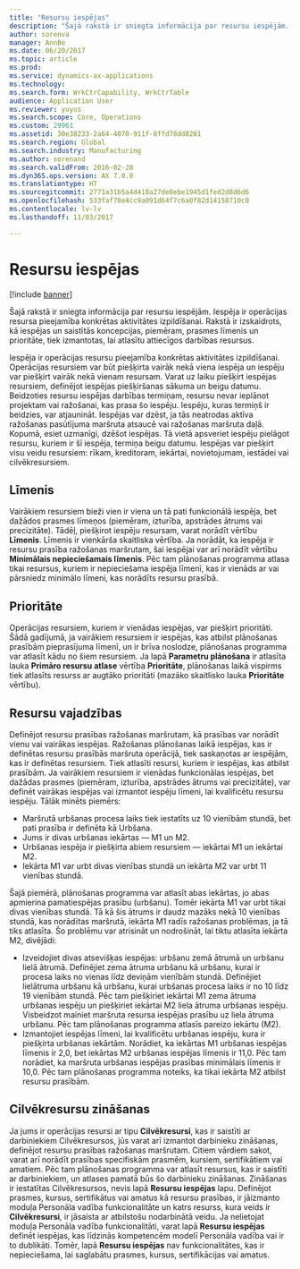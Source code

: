 ```yaml
---
title: "Resursu iespējas"
description: "Šajā rakstā ir sniegta informācija par resursu iespējām. Iespēja ir operācijas resursa pieejamība konkrētas aktivitātes izpildīšanai. Rakstā ir izskaidrots, kā iespējas un saistītās koncepcijas, piemēram, prasmes līmenis un prioritāte, tiek izmantotas, lai atlasītu attiecīgos darbības resursus."
author: sorenva
manager: AnnBe
ms.date: 06/20/2017
ms.topic: article
ms.prod: 
ms.service: dynamics-ax-applications
ms.technology: 
ms.search.form: WrkCtrCapability, WrkCtrTable
audience: Application User
ms.reviewer: yuyus
ms.search.scope: Core, Operations
ms.custom: 29961
ms.assetid: 30e38233-2a64-4070-911f-8ffd78dd8281
ms.search.region: Global
ms.search.industry: Manufacturing
ms.author: sorenand
ms.search.validFrom: 2016-02-28
ms.dyn365.ops.version: AX 7.0.0
ms.translationtype: HT
ms.sourcegitcommit: 2771a31b5a4d418a27de0ebe1945d1fed2d8d6d6
ms.openlocfilehash: 533faf78e4cc9a091d64f7c6a0f82d14158710c8
ms.contentlocale: lv-lv
ms.lasthandoff: 11/03/2017

---
```


# <a name="resource-capabilities"></a>Resursu iespējas

[!include [banner](../includes/banner.md)]

Šajā rakstā ir sniegta informācija par resursu iespējām. Iespēja ir operācijas resursa pieejamība konkrētas aktivitātes izpildīšanai. Rakstā ir izskaidrots, kā iespējas un saistītās koncepcijas, piemēram, prasmes līmenis un prioritāte, tiek izmantotas, lai atlasītu attiecīgos darbības resursus.

Iespēja ir operācijas resursu pieejamība konkrētas aktivitātes izpildīšanai. Operācijas resursiem var būt piešķirta vairāk nekā viena iespēja un iespēju var piešķirt vairāk nekā vienam resursam. Varat uz laiku piešķirt iespējas resursiem, definējot iespējas piešķiršanas sākuma un beigu datumu. Beidzoties resursu iespējas darbības termiņam, resursu nevar ieplānot projektam vai ražošanai, kas prasa šo iespēju. Iespēju, kuras termiņš ir beidzies, var atjaunināt. Iespējas var dzēst, ja tās neatrodas aktīva ražošanas pasūtījuma maršruta atsaucē vai ražošanas maršruta daļā. Kopumā, esiet uzmanīgi, dzēšot iespējas. Tā vietā apsveriet iespēju pielāgot resursu, kuriem ir šī iespēja, termiņa beigu datumu. Iespējas var piešķirt visu veidu resursiem: rīkam, kreditoram, iekārtai, novietojumam, iestādei vai cilvēkresursiem.

## <a name="level"></a>Līmenis
Vairākiem resursiem bieži vien ir viena un tā pati funkcionālā iespēja, bet dažādos prasmes līmeņos (piemēram, izturība, apstrādes ātrums vai precizitāte). Tādēļ, piešķirot iespēju resursam, varat norādīt vērtību **Līmenis**. Līmenis ir vienkārša skaitliska vērtība. Ja norādāt, ka iespēja ir resursu prasība ražošanas maršrutam, šai iespējai var arī norādīt vērtību **Minimālais nepieciešamais līmenis**. Pēc tam plānošanas programma atlasa tikai resursus, kuriem ir nepieciešama iespēja līmenī, kas ir vienāds ar vai pārsniedz minimālo līmeni, kas norādīts resursu prasībā.

## <a name="priority"></a>Prioritāte
Operācijas resursiem, kuriem ir vienādas iespējas, var piešķirt prioritāti. Šādā gadījumā, ja vairākiem resursiem ir iespējas, kas atbilst plānošanas prasībām pieprasījuma līmenī, un ir brīva noslodze, plānošanas programma var atlasīt kādu no šiem resursiem. Ja lapā **Parametru plānošana** ir atlasīta lauka **Primāro resursu atlase** vērtība **Prioritāte**, plānošanas laikā vispirms tiek atlasīts resurss ar augtāko prioritāti (mazāko skaitlisko lauka **Prioritāte** vērtību).

## <a name="resource-requirements"></a>Resursu vajadzības
Definējot resursu prasības ražošanas maršrutam, kā prasības var norādīt vienu vai vairākas iespējas. Ražošanas plānošanas laikā iespējas, kas ir definētas resursu prasībās maršruta operācijā, tiek saskaņotas ar iespējām, kas ir definētas resursiem. Tiek atlasīti resursi, kuriem ir iespējas, kas atbilst prasībām. Ja vairākiem resursiem ir vienādas funkcionālas iespējas, bet dažādas prasmes (piemēram, izturība, apstrādes ātrums vai precizitāte), var definēt vairākas iespējas vai izmantot iespēju līmeni, lai kvalificētu resursu iespēju. Tālāk minēts piemērs:

-   Maršrutā urbšanas procesa laiks tiek iestatīts uz 10 vienībām stundā, bet pati prasība ir definēta kā Urbšana.
-   Jums ir divas urbšanas iekārtas — M1 un M2.
-   Urbšanas iespēja ir piešķirta abiem resursiem — iekārtai M1 un iekārtai M2.
-   Iekārta M1 var urbt divas vienības stundā un iekārta M2 var urbt 11 vienības stundā.

Šajā piemērā, plānošanas programma var atlasīt abas iekārtas, jo abas apmierina pamatiespējas prasību (urbšanu). Tomēr iekārta M1 var urbt tikai divas vienības stundā. Tā kā šis ātrums ir daudz mazāks nekā 10 vienības stundā, kas norādītas maršrutā, iekārta M1 radīs ražošanas problēmas, ja tā tiks atlasīta. Šo problēmu var atrisināt un nodrošināt, lai tiktu atlasīta iekārta M2, divējādi:

-   Izveidojiet divas atsevišķas iespējas: urbšanu zemā ātrumā un urbšanu lielā ātrumā. Definējiet zema ātruma urbšanu kā urbšanu, kurai ir procesa laiks no vienas līdz deviņām vienībām stundā. Definējiet lielātruma urbšanu kā urbšanu, kurai urbšanas procesa laiks ir no 10 līdz 19 vienībām stundā. Pēc tam piešķiriet iekārtai M1 zema ātruma urbšanas iespēju un piešķiriet iekārtai M2 liela ātruma urbšanas iespēju. Visbeidzot mainiet maršruta resursa iespējas prasību uz liela ātruma urbšanu. Pēc tam plānošanas programma atlasīs pareizo iekārtu (M2).
-   Izmantojiet iespējas līmeni, lai kvalificētu urbšanas iespēju, kura ir piešķirta urbšanas iekārtām. Norādiet, ka iekārtas M1 urbšanas iespējas līmenis ir 2,0, bet iekārtas M2 urbšanas iespējas līmenis ir 11,0. Pēc tam norādiet, ka maršruta urbšanas iespējas prasības minimālais līmenis ir 10,0. Pēc tam plānošanas programma noteiks, ka tikai iekārta M2 atbilst resursu prasībām.

## <a name="competencies-for-human-resources"></a>Cilvēkresursu zināšanas
Ja jums ir operācijas resursi ar tipu **Cilvēkresursi**, kas ir saistīti ar darbiniekiem Cilvēkresursos, jūs varat arī izmantot darbinieku zināšanas, definējot resursu prasības ražošanas maršrutam. Citiem vārdiem sakot, varat arī norādīt prasības specifiskām prasmēm, kursiem, sertifikātiem vai amatiem. Pēc tam plānošanas programma var atlasīt resursus, kas ir saistīti ar darbiniekiem, un atlases pamatā būs šo darbinieku zināšanas. Zināšanas ir iestatītas Cilvēkresursos, nevis lapā **Resursu iespējas** lapu. Definējot prasmes, kursus, sertifikātus vai amatus kā resursu prasības, ir jāizmanto moduļa Personāla vadība funkcionalitāte un katrs resurss, kura veids ir **Cilvēkresursi**, ir jāsaista ar atbilstošu nodarbinātā veidu. Ja nelietojat moduļa Personāla vadība funkcionalitāti, varat lapā **Resursu iespējas** definēt iespējas, kas līdzinās kompetencēm modelī Personāla vadība vai ir to dublikāti. Tomēr, lapā **Resursu iespējas** nav funkcionalitātes, kas ir nepieciešama, lai saglabātu prasmes, kursus, sertifikācijas vai amatus.




